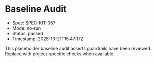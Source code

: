 # Baseline Audit

- Spec: SPEC-KIT-067
- Mode: no-run
- Status: passed
- Timestamp: 2025-10-21T15:47:17Z

This placeholder baseline audit asserts guardrails have been reviewed. Replace with project-specific checks when available.
